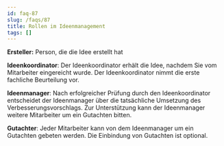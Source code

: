 ```yaml
---
id: faq-87
slug: /faqs/87
title: Rollen im Ideenmanagement
tags: []
---
```

**Ersteller:** Person, die die Idee erstellt hat

**Ideenkoordinator**: Der Ideenkoordinator erhält die Idee, nachdem Sie vom Mitarbeiter eingereicht wurde. Der Ideenkoordinator nimmt die erste fachliche Beurteilung vor.

**Ideenmanager**: Nach erfolgreicher Prüfung durch den Ideenkoordinator entscheidet der Ideenmanager über die tatsächliche Umsetzung des Verbesserungsvorschlags. Zur Unterstützung kann der Ideenmanager weitere Mitarbeiter um ein Gutachten bitten.

**Gutachter**: Jeder Mitarbeiter kann von dem Ideenmanager um ein Gutachten gebeten werden. Die Einbindung von Gutachten ist optional.